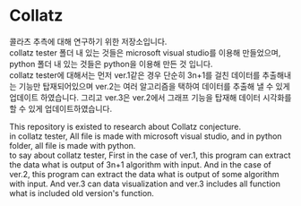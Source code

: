 # Collatz
콜라츠 추측에 대해 연구하기 위한 저장소입니다.  
collatz tester 폴더 내 있는 것들은 microsoft visual studio를 이용해 만들었으며, python 폴더 내 있는 것들은 python을 이용해 만든 것 입니다.  
collatz tester에 대해서는 먼저 ver.1같은 경우 단순히 3n+1를 걸친 데이터를 추출해내는 기능만 탑재되어있으며 ver.2는 여러 알고리즘을 택하여 데이터를 추출해 낼 수 있게 업데이트 하였습니다. 그리고 ver.3은 ver.2에서 그래프 기능을 탑재해 데이터 시각화를 할 수 있게 업데이트하였습니다.

  
This repository is existed to research about Collatz conjecture.  
in collatz tester, All file is made with microsoft visual studio, and in python folder, all file is made with python.  
to say about collatz tester, First in the case of ver.1, this program can extract the data what is output of 3n+1 algorithm with input. And in the case of ver.2, this program can extract the data what is output of some algorithm with input. And ver.3 can data visualization and ver.3 includes all function what is included old version's function.
